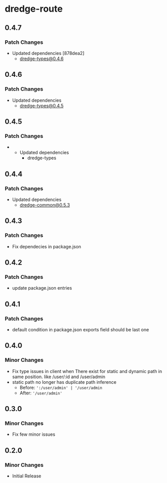 # dredge-route

## 0.4.7

### Patch Changes

- Updated dependencies [878dea2]
  - dredge-types@0.4.6

## 0.4.6

### Patch Changes

- Updated dependencies
  - dredge-types@0.4.5

## 0.4.5

### Patch Changes

- - Updated dependencies
    - dredge-types

## 0.4.4

### Patch Changes

- Updated dependencies
  - dredge-common@0.5.3

## 0.4.3

### Patch Changes

- Fix dependecies in package.json

## 0.4.2

### Patch Changes

- update package.json entries

## 0.4.1

### Patch Changes

- default condition in package.json exports field should be last one

## 0.4.0

### Minor Changes

- Fix type issues in client when There exist for static and dynamic path in same position. like /user/:id and /user/admin
- static path no longer has duplicate path inference
  - Before: `':/user/admin' | '/user/admin`
  - After: `'/user/admin'`

## 0.3.0

### Minor Changes

- Fix few minor issues

## 0.2.0

### Minor Changes

- Initial Release
